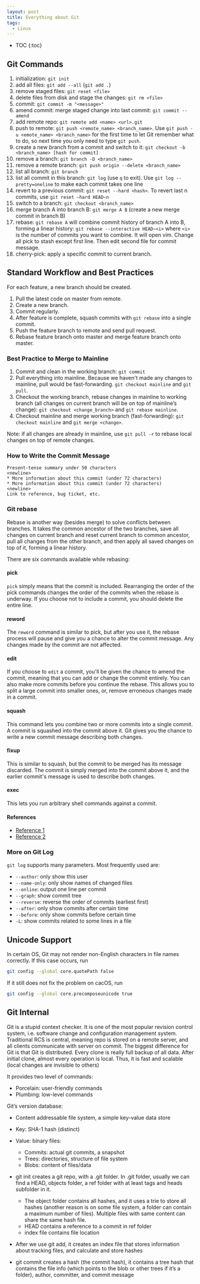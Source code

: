 ```yaml
---
layout: post
title: Everything about Git
tags:
  - Linux
---
```


* TOC
{:toc}

## Git Commands
1. initialization: `git init`
2. add all files: `git add --all` (`git add .`)
3. remove staged files: `git reset <file>`
4. delete files from disk and stage the changes: `git rm <file>`
5. commit: `git commit -m "<message>"`
6. amend commit: merge staged change into last commit: `git commit --amend`
7. add remote repo: `git remote add <name> <url>.git`
8. push to remote: `git push <remote_name> <branch_name>`. Use `git push -u <emote_name> <branch_name>` for the first time to let Git remember what to do, so next time you only need to type `git push`.
9. create a new branch from a commit and switch to it: `git checkout -b <branch_name> [hash for commit]`
10. remove a branch: `git branch -D <branch_name>`
11. remove a remote branch: `git push origin --delete <branch_name>`
12. list all branch: `git branch`
13. list all commit in this branch: `git log` (use `q` to exit). Use `git log --pretty=oneline` to make each commit takes one line
14. revert to a previous commit: `git reset --hard <hash>`. To revert last n commits, use `git reset —hard HEAD~n`
15. switch to a branch: `git checkout <branch_name>`
16. merge branch A into branch B: `git merge A B` (create a new merge commit in branch B)
17. rebase: `git rebase A` will combine commit history of branch A into B, forming a linear history: `git rebase --interactive HEAD~<i>` where `<i>` is the number of commits you want to combine. It will open vim. Change all pick to stash except first line. Then edit second file for commit message.
18. cherry-pick: apply a specific commit to current branch.


## Standard Workflow and Best Practices

For each feature, a new branch should be created.
1. Pull the latest code on master from remote.
2. Create a new branch.
3. Commit regularly.
4. After feature is complete, squash commits with `git rebase` into a single commit.
5. Push the feature branch to remote and send pull request.
6. Rebase feature branch onto master and merge feature branch onto master.

### Best Practice to Merge to Mainline
1. Commit and clean in the working branch: `git commit`
2. Pull everything into mainline. Because we haven't made any changes to mainline, pull would be fast-forwarding. `git checkout mainline` and `git pull`.
3. Checkout the working branch, rebase changes in mainline to working branch (all changes on current branch will be on top of mainline’s change): `git checkout <change_branch>` and `git rebase mainline`.
4. Checkout mainline and merge working branch (fast-forwarding): `git checkout mainline` and `git merge <change>`.

Note: if all changes are already in mainline, use `git pull -r` to rebase local changes on top of remote changes.

### How to Write the Commit Message
```plain
Present-tense summary under 50 characters
<newline>
* More information about this commit (under 72 characters)
* More information about this commit (under 72 characters)
<newline>
Link to reference, bug ticket, etc.
```

### Git rebase

Rebase is another way (besides merge) to solve conflicts between branches. It takes the common ancestor of the two branches, save all changes on current branch and reset current branch to common ancestor, pull all changes from the other branch, and then apply all saved changes on top of it, forming a linear history.

There are six commands available while rebasing:

#### pick
`pick` simply means that the commit is included. Rearranging the order of the pick commands changes the order of the commits when the rebase is underway. If you choose not to include a commit, you should delete the entire line.

#### reword
The `reword` command is similar to pick, but after you use it, the rebase process will pause and give you a chance to alter the commit message. Any changes made by the commit are not affected.

#### edit
If you choose to `edit` a commit, you'll be given the chance to amend the commit, meaning that you can add or change the commit entirely. You can also make more commits before you continue the rebase. This allows you to split a large commit into smaller ones, or, remove erroneous changes made in a commit.

#### squash
This command lets you combine two or more commits into a single commit. A commit is squashed into the commit above it. Git gives you the chance to write a new commit message describing both changes.

#### fixup
This is similar to squash, but the commit to be merged has its message discarded. The commit is simply merged into the commit above it, and the earlier commit's message is used to describe both changes.

#### exec
This lets you run arbitrary shell commands against a commit.

#### References
* [Reference 1](https://git-scm.com/book/en/v2/Git-Branching-Rebasing)
* [Reference 2](https://www.atlassian.com/git/tutorials/merging-vs-rebasing)

### More on Git Log
`git log` supports many parameters. Most frequently used are:
* `--author`: only show this user
* `--name-only`: only show names of changed files
* `--online`: output one line per commit
* `--graph`: show commit tree
* `--reverse`: reverse the order of commits (earliest first)
* `--after`: only show commits after certain time
* `--before`: only show commits before certain time
* `-L`: show commits related to some lines in a file

## Unicode Support
In certain OS, Git may not render non-English characters in file names correctly. If this case occurs, run

```bash
git config --global core.quotePath false
```

If it still does not fix the problem on cacOS, run

```bash
git config --global core.precomposeunicode true
```

## Git Internal
Git is a stupid context checker. It is one of the most popular revision control system, i.e. software change and configuration management system. Traditional RCS is central, meaning repo is stored on a remote server, and all clients communicate with server on commit. The biggest difference for Git is that Git is distributed. Every clone is really full backup of all data. After initial clone, almost every operation is local. Thus, it is fast and scalable (local changes are invisible to others)

It provides two level of commands:
* Porcelain: user-friendly commands
* Plumbing: low-level commands

Git’s version database:
* Content addressable file system, a simple key-value data store
* Key: SHA-1 hash (distinct)
* Value: binary files:
    * Commits: actual git commits, a snapshot
    * Trees: directories, structure of file system
    * Blobs: content of files/data

* git init creates a git repo, with a .git folder. In .git folder, usually we can find a HEAD, objects folder, a ref folder with at least tags and heads subfolder in it.
    * The object folder contains all hashes, and it uses a trie to store all hashes (another reason is on some file system, a folder can contain a maximum number of files). Multiple files with same content can share the same hash file.
    * HEAD contains a reference to a commit in ref folder
    * index file contains file location
* After we use git add, it creates an index file that stores information about tracking files, and calculate and store hashes
* git commit creates a hash (the commit hash), it contains a tree hash that contains the file info (which points to the blob or other trees if it’s a folder), author, committer, and commit message
